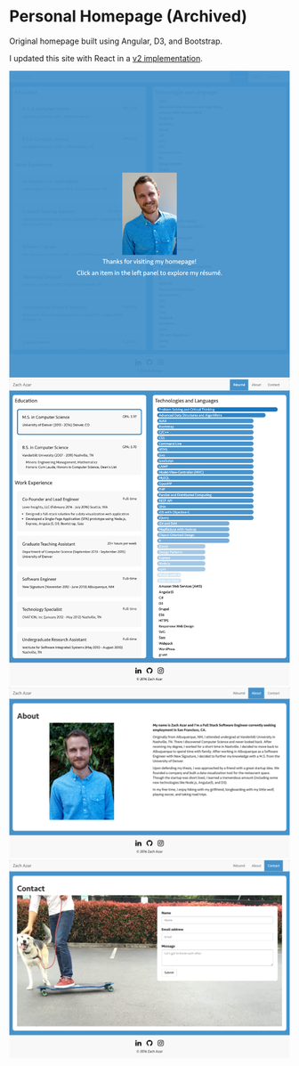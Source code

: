 # Personal Homepage (Archived)

Original homepage built using Angular, D3, and Bootstrap.

I updated this site with React in a [v2 implementation](https://github.com/zachazar/homepage-react).

![Intro page screenshot](./screenshots/intro-page.png)
![Resume page screenshot](./screenshots/resume-page.png)
![About page screenshot](./screenshots/about-page.png)
![Contact page screenshot](./screenshots/contact-page.png)
